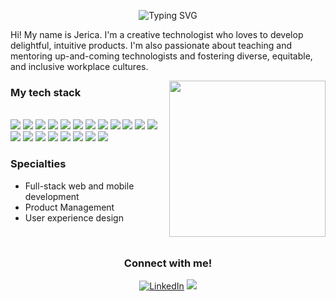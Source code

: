 <body>
  
<div style="position: relative">

  <p align="center">
    <img src="https://readme-typing-svg.herokuapp.com?font=Fira+Code&pause=1000&color=A27DF7&width=435&lines=Jerica+Huang" alt="Typing SVG" />
  </p>

Hi! My name is Jerica. I'm a creative technologist who loves to develop delightful, intuitive products. I'm also passionate about teaching and mentoring up-and-coming technologists and fostering diverse, equitable, and inclusive workplace cultures. 
  
  <img src="https://media.licdn.com/dms/image/C5603AQE90KdiUbsOog/profile-displayphoto-shrink_800_800/0/1599713180910?e=1684972800&v=beta&t=ZbtpVf2bhDp4PyVfnuM1IcFsVYWCB3jZCzlCT7HWSRA" width=250 height=250 align="right"/>
  <p align="left">
      <h3> My tech stack </h3> </br>
      <img src="https://img.shields.io/badge/python-3670A0?style=for-the-badge&logo=python&logoColor=ffdd54" /> 
      <img src="https://img.shields.io/badge/html5-%23E34F26.svg?style=for-the-badge&logo=html5&logoColor=white" />
      <img src="https://img.shields.io/badge/css3-%231572B6.svg?style=for-the-badge&logo=css3&logoCo" />
      <img src="https://img.shields.io/badge/Sass-CC6699?style=for-the-badge&logo=sass&logoColor=white">
      <img src="https://img.shields.io/badge/javascript-%23323330.svg?style=for-the-badge&logo=javascript&logoColor=%23F7DF1E" /> 
      <img src="https://img.shields.io/badge/React-20232A?style=for-the-badge&logo=react&logoColor=61DAFB">
      <img src="https://img.shields.io/badge/TypeScript-007ACC?style=for-the-badge&logo=typescript&logoColor=white">
      <img src="https://img.shields.io/badge/Node.js-43853D?style=for-the-badge&logo=node.js&logoColor=white">
      <img src="https://img.shields.io/badge/jQuery-0769AD?style=for-the-badge&logo=jquery&logoColor=white">
      <img src="https://img.shields.io/badge/MongoDB-4EA94B?style=for-the-badge&logo=mongodb&logoColor=white">
      <img src="https://img.shields.io/badge/bootstrap-%23563D7C.svg?style=for-the-badge&logo=bootstrap&logoColor=white" />
      <img src="https://img.shields.io/badge/flask-%23000.svg?style=for-the-badge&logo=flask&logoColor=white" />
      <img src="https://img.shields.io/badge/Java-ED8B00?style=for-the-badge&logo=openjdk&logoColor=white">
      <img src="https://img.shields.io/badge/C%2B%2B-00599C?style=for-the-badge&logo=c%2B%2B&logoColor=white">
      <img src="https://img.shields.io/badge/Swift-FA7343?style=for-the-badge&logo=swift&logoColor=white">
      <img src="https://img.shields.io/badge/r-%23276DC3.svg?style=for-the-badge&logo=r&logoColor=white" /> 
      <img src="https://img.shields.io/badge/numpy-%23013243.svg?style=for-the-badge&logo=numpy&logoColor=white" /> 
      <img src="https://img.shields.io/badge/pandas-%23150458.svg?style=for-the-badge&logo=pandas&logoColor=white" />
      <img src="https://img.shields.io/badge/SQL-CC2927?style=for-the-badge&logo=sqlr&logoColor=white" />
      <img src="https://img.shields.io/badge/Jest-323330?style=for-the-badge&logo=Jest&logoColor=white">
   </p>
   <h3>Specialties</h3>
   <ul>
       <li>Full-stack web and mobile development</li>
       <li>Product Management</li>
       <li>User experience design</li>
   </ul>
      
</div> </br>

<div align="center">
<h3>Connect with me!</h3>

[<img target="_blank" src="https://img.icons8.com/bubbles/100/000000/linkedin.png" title="LinkedIn">](https://www.linkedin.com/in/jericahuang/)  [<img src="https://img.icons8.com/bubbles/100/null/web.png"/>](http://www.jericahuang.com) 
</div>
